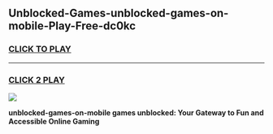 
## Unblocked-Games-unblocked-games-on-mobile-Play-Free-dc0kc
<h3>
<a href="https://premium76.site?title=unblocked-games-on-mobile&ref=18A1">CLICK TO PLAY</a></h3>
<hr>

<h3>
<a href="https://premium76.site?title=unblocked-games-on-mobile&ref=18A1">CLICK 2 PLAY</a>
  
</h3>

<a href="https://premium76.site?title=unblocked-games-on-mobile&ref=18A1"><img src="https://clearcache.store/games.png"></a>


**unblocked-games-on-mobile games unblocked: Your Gateway to Fun and Accessible Online Gaming**
